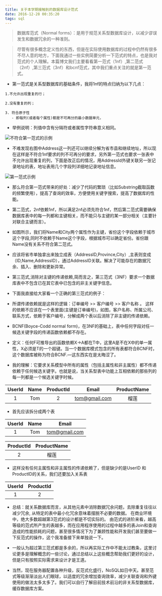 ```yaml
---
title: 关于本学期接触到的数据库设计范式
date: 2016-12-28 00:35:20
tags: sql
---
```


> 数据库范式（Normal forms）：是用于规范关系型数据库设计，以减少谬误发生和数据冗余的一种准则。

> 尽管有很多概念定义性的东西，但是在实际使用数据库的过程中仍然有很多不尽人意的地方，下面我通过一些实例简要分析一下范式的特点，也是我对范式的个人理解。本篇博文我们主要看看第一范式（1nf）,第二范式（2nf）,第三范式（3nf）和bcnf范式，其中我们重点关注的就是第一范式。

<!-- more -->

- 第一范式是关系型数据库的基础条件，我将1nf的特点归纳为以下几点：

```
1.不允许出现重复的行；

2.没有重复的列；

3. 符合原子性
   - 即每列(或者每个属性)都是不可再分的最小数据单元，
```

- 举例说明：列值中含有分隔符或者属性字符串意义相同。

![不符合第一范式的示例](http://images.cnblogs.com/cnblogs_com/CareySon/WindowsLiveWriter/ebfdc5eb7fff_14F19/0nf_2.png)

- 不难发现右图中Address这一列还可以继续分解为省市县和继续地址，所以现在这样是不符合1nf要求的列不可再分的要求，另外第一范式也要求一张表中不允许出现重复的列，下面是改正后的情况，用AddressId外键关联另一张记录地址的表，地址表用几个字段列详细地记录地址信息。

![第一范式示例](http://images.cnblogs.com/cnblogs_com/CareySon/WindowsLiveWriter/ebfdc5eb7fff_14F19/1nf_2.png)

- 那么符合第一范式带来的好处：减少了代码的繁琐（比如Substring截取函数的频繁使用），提高了查询的效率，方便使用关键字搜索，提高了数据库的性能。

- 第二范式，2nf依赖1nf，所以满足2nf必须先符合1nf，然后第二范式需要确保数据库表中的每一列都和主键相关，而不能只与主键的某一部分相关（主要针对联合主键而言）。

- 如图所示，我们将Name和City两个属性作为主键，省份这个字段依赖于城市这个字段,同时不依赖于Name这个字段，根据城市可以确定省份。省份跟Name没有关系不符合第二范式。

- 应该将省市单独拿出来独立成表（AddressID,Province,City）,主表则变成（ID,Name,AddressID），通过AddressID关联。解决了可能存在的数据冗余、插入、删除和更新异常。

- 第三范式,消除对主键的传递依赖,简而言之，第三范式（3NF）要求一个数据库表中不包含已在其它表中已包含的非主关键字信息。

- 下面我直接给大家看一个正确的第三范式的例子：

- 所谓传递依赖就是这样的逻辑：订单编号 >> 客户编号 >> 客户名称 。 这样的依赖不应该在一个表里面(主键是订单编号)，如图，客户名称、所属公司、联系方式，依赖于客户编号，分解成两个表以后消除了非主键的传递依赖。

- BCNF(Boyce-Codd normal form)，在3NF的基础上，表中任何字段对任一候选关键字段的传递函数依赖都不存在。

- 定义：任何F可推导出的函数依赖X->A都在T中，这里A是不在X中的单一属性，X必须是T的一个超键。当一个数据库模式包含的所有表都符合BCNF时，这个数据库被称为符合BCNF.—这东西实在是太晦涩了。

- 我的理解：它要求关系模型中所有的属性（包括主属性和非主属性）都不传递依赖于任何候选关键字。也就是说，当关系型表中功能上互相依赖的那些列的每一列都是一个候选关键字时候。


| UserId | Name | ProductId | Email  | ProductName |
| :-: | :-: | :-: | :-: | :-: |
| 1 | Tom | 2 | tom@gmail.com | 榴莲 |


- 首先应该拆分成两个表

| UserId | Name | Email  |
| :-: | :-: | :-: |
| 1 | Tom | tom@gmail.com |

| ProductId | ProductName |
| :-: | :-: |
| 2 | 榴莲 |


- 这样没有任何主属性和非主属性的传递依赖了，但是缺少的是UserID 和ProductID的关系，我们还要加入关系表

| UserId | ProductId |
| :-: | :-: |
| 1 | 2  |

- 总结：就关系数据库而言，从其他元素中消除数据冗余问题，去除重复往往以减少冗余, 从特定的表中最小化冗余意味着摆脱不必要的数据。 在商业环境中，绝大多数超越第3范式的设计都是不切实际的。 由范式的进阶来看，越高等级的范式所产生的表越多，而在应用程序使用的过程中越多的表Join和查询造成的性能损耗的问题，甚至很多情况下为了兼顾性能和开发我们甚至要做一下反范式的操作，这个我准备接下来单独说一下。

- 一般认为超过第三范式都是多余的，所以再实际工作中不能太过教条，这里讨论更多是理解概念的一些讨论，通过总结以上这些概念帮助我们更好的设计，但是只有按照实际需求来设计才是王道。

- 当然，现在服务器配置各种升级，反范式化盛行，NoSQL如日中天。甚至范式等级渐渐淡出人们眼球，以适度的冗余增加查询效率，减少关联查询和外键使用的做法太多太多了。我们可以自行了解目前技术前沿的非关系型数据库，缓存数据库方案。

